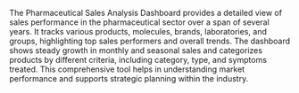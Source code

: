 The Pharmaceutical Sales Analysis Dashboard provides a detailed view of sales performance in the pharmaceutical sector over a span of several years. It tracks various products, molecules, brands, laboratories, and groups, highlighting top sales performers and overall trends. The dashboard shows steady growth in monthly and seasonal sales and categorizes products by different criteria, including category, type, and symptoms treated. This comprehensive tool helps in understanding market performance and supports strategic planning within the industry.
